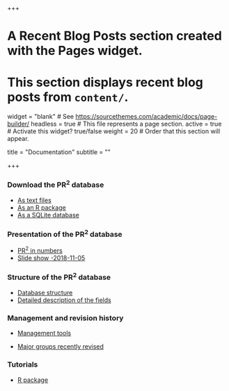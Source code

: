 +++
# A Recent Blog Posts section created with the Pages widget.
# This section displays recent blog posts from `content/`.

widget = "blank"  # See https://sourcethemes.com/academic/docs/page-builder/
headless = true  # This file represents a page section.
active = true  # Activate this widget? true/false
weight = 20  # Order that this section will appear.

title = "Documentation"
subtitle = ""

+++

### Download the PR<sup>2</sup> database
* [As text files](./documentation/pr2-files/)
* [As an R package](https://pr2database.github.io/pr2database/articles/pr2database.html)
* [As a SQLite database](./documentation/pr2-sqlite/)

### Presentation of the PR<sup>2</sup> database
* [PR<sup>2</sup> in numbers](https://pr2database.github.io/pr2database/articles/pr2_stats.html)
* [Slide show -2018-11-05](./documentation/pr2-presentation/)

### Structure of the PR<sup>2</sup> database
* [Database structure](./documentation/pr2-structure/)
* [Detailed description of the fields](./documentation/pr2-fields/)

### Management and revision history
* [Management tools](./documentation/pr2-management/)
<!-- * [Revision history](https://pr2database.github.io/pr2database/news/) TO INCLUDE LATER -->
* [Major groups recently revised](./documentation/pr2-taxonomic-groups/)

### Tutorials
* [R package](https://pr2database.github.io/pr2database/articles)
